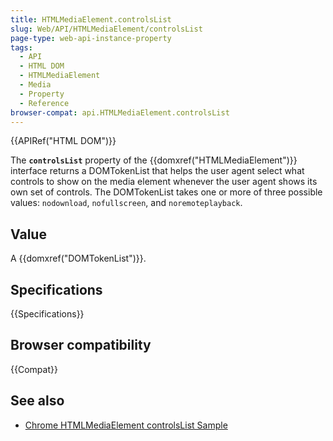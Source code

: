 ```yaml
---
title: HTMLMediaElement.controlsList
slug: Web/API/HTMLMediaElement/controlsList
page-type: web-api-instance-property
tags:
  - API
  - HTML DOM
  - HTMLMediaElement
  - Media
  - Property
  - Reference
browser-compat: api.HTMLMediaElement.controlsList
---
```


{{APIRef("HTML DOM")}}

The **`controlsList`** property of the
{{domxref("HTMLMediaElement")}} interface returns a DOMTokenList that helps the user
agent select what controls to show on the media element whenever the user agent shows
its own set of controls. The DOMTokenList takes one or more of three possible values:
`nodownload`, `nofullscreen`, and `noremoteplayback`.

## Value

A {{domxref("DOMTokenList")}}.

## Specifications

{{Specifications}}

## Browser compatibility

{{Compat}}

## See also

- [Chrome HTMLMediaElement controlsList Sample](https://googlechrome.github.io/samples/media/controlslist.html)
